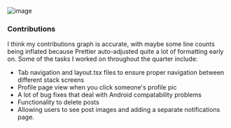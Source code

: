 ![image](https://github.com/user-attachments/assets/b24c609d-7253-462f-ae93-e046b7f46e7d)
### Contributions
I think my contributions graph is accurate, with maybe some line counts being inflated because Prettier auto-adjusted quite a lot of formatting early on. Some of the tasks I worked on throughout the quarter include:
- Tab navigation and layout.tsx files to ensure proper navigation between different stack screens
- Profile page view when you click someone's profile pic
- A lot of bug fixes that deal with Android compatability problems
- Functionality to delete posts
- Allowing users to see post images and adding a separate notifications page. 
